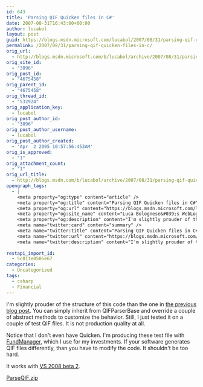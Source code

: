 ```yaml
---
id: 643
title: 'Parsing QIF Quicken files in C#'
date: 2007-08-31T16:43:00+00:00
author: lucabol
layout: post
guid: https://blogs.msdn.microsoft.com/lucabol/2007/08/31/parsing-qif-quicken-files-in-c/
permalink: /2007/08/31/parsing-qif-quicken-files-in-c/
orig_url:
  - http://blogs.msdn.microsoft.com/b/lucabol/archive/2007/08/31/parsing-qif-quicken-files-in-c.aspx
orig_site_id:
  - "3896"
orig_post_id:
  - "4675458"
orig_parent_id:
  - "4675458"
orig_thread_id:
  - "532924"
orig_application_key:
  - lucabol
orig_post_author_id:
  - "3896"
orig_post_author_username:
  - lucabol
orig_post_author_created:
  - 'Apr  2 2005 10:57:56:453AM'
orig_is_approved:
  - "1"
orig_attachment_count:
  - "1"
orig_url_title:
  - http://blogs.msdn.com/b/lucabol/archive/2007/08/31/parsing-qif-quicken-files-in-c.aspx
opengraph_tags:
  - |
    <meta property="og:type" content="article" />
    <meta property="og:title" content="Parsing QIF Quicken files in C#" />
    <meta property="og:url" content="https://blogs.msdn.microsoft.com/lucabol/2007/08/31/parsing-qif-quicken-files-in-c/" />
    <meta property="og:site_name" content="Luca Bolognese&#039;s WebLog" />
    <meta property="og:description" content="I'm slightly prouder of the structure of this code than&nbsp;the&nbsp;one in the previous blog post. You can simply inherit from QIFParserBase and override a couple of abstract methods to customize the behavior. Still, I just tested it on a couple of test QIF files. It is not production quality at all. Notice that I don't..." />
    <meta name="twitter:card" content="summary" />
    <meta name="twitter:title" content="Parsing QIF Quicken files in C#" />
    <meta name="twitter:url" content="https://blogs.msdn.microsoft.com/lucabol/2007/08/31/parsing-qif-quicken-files-in-c/" />
    <meta name="twitter:description" content="I'm slightly prouder of the structure of this code than&nbsp;the&nbsp;one in the previous blog post. You can simply inherit from QIFParserBase and override a couple of abstract methods to customize the behavior. Still, I just tested it on a couple of test QIF files. It is not production quality at all. Notice that I don't..." />
    
restapi_import_id:
  - 5c011e0505e67
categories:
  - Uncategorized
tags:
  - csharp
  - Financial
---
```

I'm slightly prouder of the structure of this code than&nbsp;the&nbsp;one in [the previous blog post](http://blogs.msdn.com/lucabol/archive/2007/08/30/retrieve-prices-dividends-and-splits-for-a-stock-in-c.aspx). You can simply inherit from QIFParserBase and override a couple of abstract methods to customize the behavior. Still, I just tested it on a couple of test QIF files. It is not production quality at all.

Notice that I don't even have Quicken. I'm producing these test file with [FundManager](http://www.fundmanagersoftware.com/), which I use for my investments. If your software generates QIF files differently, than you have to modify the code. It shouldn't be too hard.

It works with [VS 2008 beta 2](http://msdn2.microsoft.com/en-us/vstudio/aa700831.aspx).

[ParseQIF.zip](https://msdnshared.blob.core.windows.net/media/MSDNBlogsFS/prod.evol.blogs.msdn.com/CommunityServer.Components.PostAttachments/00/04/67/54/58/ParseQIF.zip)